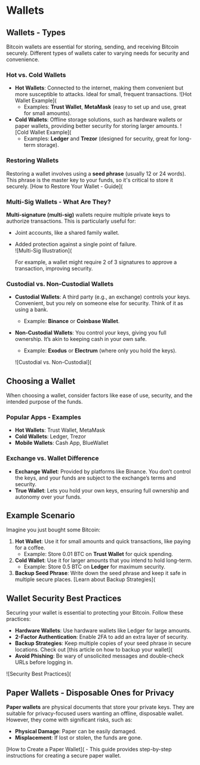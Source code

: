 
# Wallets

## Wallets - Types
Bitcoin wallets are essential for storing, sending, and receiving Bitcoin securely. Different types of wallets cater to varying needs for security and convenience.

### Hot vs. Cold Wallets
- **Hot Wallets**: Connected to the internet, making them convenient but more susceptible to attacks. Ideal for small, frequent transactions.
  ![Hot Wallet Example](
  - Examples: **Trust Wallet**, **MetaMask** (easy to set up and use, great for small amounts).
- **Cold Wallets**: Offline storage solutions, such as hardware wallets or paper wallets, providing better security for storing larger amounts.
  ![Cold Wallet Example](
  - Examples: **Ledger** and **Trezor** (designed for security, great for long-term storage).

### Restoring Wallets
Restoring a wallet involves using a **seed phrase** (usually 12 or 24 words). This phrase is the master key to your funds, so it's critical to store it securely. [How to Restore Your Wallet - Guide](

### Multi-Sig Wallets - What Are They?
**Multi-signature (multi-sig)** wallets require multiple private keys to authorize transactions. This is particularly useful for:
- Joint accounts, like a shared family wallet.
- Added protection against a single point of failure.  
  ![Multi-Sig Illustration](
  
  For example, a wallet might require 2 of 3 signatures to approve a transaction, improving security.

### Custodial vs. Non-Custodial Wallets
- **Custodial Wallets**: A third party (e.g., an exchange) controls your keys. Convenient, but you rely on someone else for security. Think of it as using a bank.
  - Example: **Binance** or **Coinbase Wallet**.
- **Non-Custodial Wallets**: You control your keys, giving you full ownership. It’s akin to keeping cash in your own safe.
  - Example: **Exodus** or **Electrum** (where only you hold the keys).

  ![Custodial vs. Non-Custodial](

## Choosing a Wallet
When choosing a wallet, consider factors like ease of use, security, and the intended purpose of the funds.

### Popular Apps - Examples
- **Hot Wallets**: Trust Wallet, MetaMask
- **Cold Wallets**: Ledger, Trezor
- **Mobile Wallets**: Cash App, BlueWallet

### Exchange vs. Wallet Difference
- **Exchange Wallet**: Provided by platforms like Binance. You don’t control the keys, and your funds are subject to the exchange’s terms and security.
- **True Wallet**: Lets you hold your own keys, ensuring full ownership and autonomy over your funds.

## Example Scenario
Imagine you just bought some Bitcoin:
1. **Hot Wallet**: Use it for small amounts and quick transactions, like paying for a coffee.
   - Example: Store 0.01 BTC on **Trust Wallet** for quick spending.
2. **Cold Wallet**: Use it for larger amounts that you intend to hold long-term.
   - Example: Store 0.5 BTC on **Ledger** for maximum security.
3. **Backup Seed Phrase**: Write down the seed phrase and keep it safe in multiple secure places. [Learn about Backup Strategies](

## Wallet Security Best Practices
Securing your wallet is essential to protecting your Bitcoin. Follow these practices:

- **Hardware Wallets**: Use hardware wallets like Ledger for large amounts.
- **2-Factor Authentication**: Enable 2FA to add an extra layer of security.
- **Backup Strategies**: Keep multiple copies of your seed phrase in secure locations. Check out [this article on how to backup your wallet](
- **Avoid Phishing**: Be wary of unsolicited messages and double-check URLs before logging in.

![Security Best Practices](

## Paper Wallets - Disposable Ones for Privacy
**Paper wallets** are physical documents that store your private keys. They are suitable for privacy-focused users wanting an offline, disposable wallet. However, they come with significant risks, such as:
- **Physical Damage**: Paper can be easily damaged.
- **Misplacement**: If lost or stolen, the funds are gone.

[How to Create a Paper Wallet]( - This guide provides step-by-step instructions for creating a secure paper wallet.
